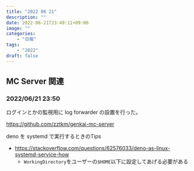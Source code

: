 ```yaml
---
title: "2022 06 21"
description: ""
date: 2022-06-21T23:49:11+09:00
image: ""
categories:
    - "日報"
tags:
    - "2022"
draft: false
---
```


## MC Server 関連

### 2022/06/21 23:50

ログインとかの監視用に log forwarder の設置を行った。

https://github.com/zztkm/genkai-mc-server

deno を systemd で実行するときのTips
- https://stackoverflow.com/questions/62576033/deno-as-linux-systemd-service-how
    - `WorkingDirectory`をユーザーの`$HOME`以下に設定してあげる必要がある